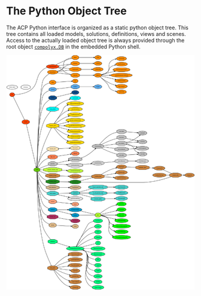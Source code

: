 # The Python Object Tree

The ACP Python interface is organized as a static python object tree.
This tree contains all loaded models, solutions, definitions, views and scenes.
Access to the actually loaded object tree is always provided through the root object [`compolyx.DB`](db_database.md#compolyx.DB) in the embedded Python shell.

![schema](acp-tree.png)
